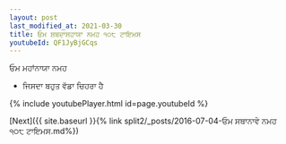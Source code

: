 ```yaml
---
layout: post
last_modified_at: 2021-03-30
title: ਓਮ ਸ਼ਬਦਾਸਹਾਯਾ ਨਮਹ ੧੦੮ ਟਾਇਮਸ
youtubeId: QF1JyBjGCqs
---
```

 
 
 ਓਮ ਮਹਾਂਨਾਯਾ ਨਮਹ  
 
 -  ਜਿਸਦਾ ਬਹੁਤ ਵੱਡਾ ਚਿਹਰਾ ਹੈ 
 
  
 
  
 
 
 
 
 
 


{% include youtubePlayer.html id=page.youtubeId %}
 
[Next]({{ site.baseurl }}{% link  split2/_posts/2016-07-04-ਓਮ ਸਥਾਨਾਵੇ ਨਮਹ ੧੦੮ ਟਾਇਮਸ.md%})
 
